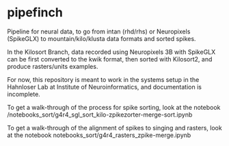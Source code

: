 # pipefinch
Pipeline for neural data, to go from intan (rhd/rhs) or Neuropixels (SpikeGLX) to mountain/kilo/klusta data formats and sorted spikes.

In the Kilosort Branch, data recorded using Neuropixels 3B with SpikeGLX can be first converted to the kwik format, then sorted with Kilosort2, and produce rasters/units examples.

For now, this repository is meant to work in the systems setup in the Hahnloser Lab at Institute of Neuroinformatics, and documentation is incomplete.


To get a walk-through of the process for spike sorting, look at the notebook
/notebooks_sort/g4r4_sgl_sort_kilo-zpikezorter-merge-sort.ipynb

To get a walk-through of the alignment of spikes to singing and rasters, look at the notebook
notebooks_sort/g4r4_rasters_zpike-merge.ipynb
